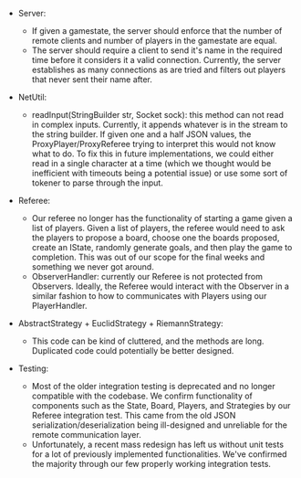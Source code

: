 * Server: 
  * If given a gamestate, the server should enforce that the number of remote clients and number of players in the gamestate are equal.
  * The server should require a client to send it's name in the required time before it considers it a valid connection. Currently, the server establishes as many connections as are tried and filters out players that never sent their name after.

* NetUtil:
  * readInput(StringBuilder str, Socket sock): this method can not read in complex inputs. Currently, it appends whatever is in the stream to the string builder. If given one and a half JSON values, the ProxyPlayer/ProxyReferee trying to interpret this would not know what to do. To fix this in future implementations, we could either read in a single character at a time (which we thought would be inefficient with timeouts being a potential issue) or use some sort of tokener to parse through the input.

* Referee:
  * Our referee no longer has the functionality of starting a game given a list of players. Given a list of players, the referee would need to ask the players to propose a board, choose one the boards proposed, create an IState, randomly generate goals, and then play the game to completion. This was out of our scope for the final weeks and something we never got around.
  * ObserverHandler: currently our Referee is not protected from Observers. Ideally, the Referee would interact with the Observer in a similar fashion to how to communicates with Players using our PlayerHandler.

* AbstractStrategy + EuclidStrategy + RiemannStrategy:
  * This code can be kind of cluttered, and the methods are long. Duplicated code could potentially be better designed.

* Testing:
  * Most of the older integration testing is deprecated and no longer compatible with the codebase. We confirm functionality of components such as the State, Board, Players, and Strategies by our Referee integration test. This came from the old JSON serialization/deserialization being ill-designed and unreliable for the remote communication layer.
  * Unfortunately, a recent mass redesign has left us without unit tests for a lot of previously implemented functionalities. We've confirmed the majority through our few properly working integration tests.



